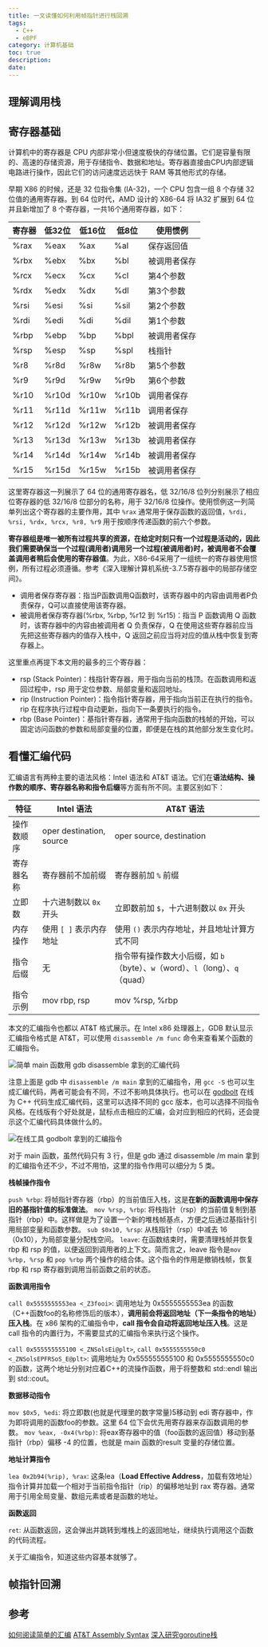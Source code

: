```yaml
---
title: 一文读懂如何利用帧指针进行栈回溯
tags:
  - C++
  - eBPF
category: 计算机基础
toc: true
description: 
date: 
---
```



## 理解调用栈


## 寄存器基础

计算机中的寄存器是 CPU 内部非常小但速度极快的存储位置。它们是容量有限的、高速的存储资源，用于存储指令、数据和地址。寄存器直接由CPU内部逻辑电路进行操作，因此它们的访问速度远远快于 RAM 等其他形式的存储。

早期 X86 的时候，还是 32 位指令集 (IA-32)，一个 CPU 包含一组 8 个存储 32 位值的通用寄存器。到 64 位时代，AMD 设计的 X86-64 将 IA32 扩展到 64 位并且新增加了 8 个寄存器，一共16个通用寄存器，如下：

| 寄存器  | 低32位  | 低16位 | 低8位  | 使用惯例         |
|-------|--------|-------|-------|----------------|
| %rax  | %eax   | %ax   | %al   | 保存返回值       |
| %rbx  | %ebx   | %bx   | %bl   | 被调用者保存     |
| %rcx  | %ecx   | %cx   | %cl   | 第4个参数        |
| %rdx  | %edx   | %dx   | %dl   | 第3个参数        |
| %rsi  | %esi   | %si   | %sil  | 第2个参数        |
| %rdi  | %edi   | %di   | %dil  | 第1个参数        |
| %rbp  | %ebp   | %bp   | %bpl  | 被调用者保存     |
| %rsp  | %esp   | %sp   | %spl  | 栈指针           |
| %r8   | %r8d   | %r8w  | %r8b  | 第5个参数        |
| %r9   | %r9d   | %r9w  | %r9b  | 第6个参数        |
| %r10  | %r10d  | %r10w | %r10b | 调用者保存       |
| %r11  | %r11d  | %r11w | %r11b | 调用者保存       |
| %r12  | %r12d  | %r12w | %r12b | 被调用者保存     |
| %r13  | %r13d  | %r13w | %r13b | 被调用者保存     |
| %r14  | %r14d  | %r14w | %r14b | 被调用者保存     |
| %r15  | %r15d  | %r15w | %r15b | 被调用者保存     |

这里寄存器这一列展示了 64 位的通用寄存器名，低 32/16/8 位列分别展示了相应位寄存器的低 32/16/8 位部分的名称，用于 32/16/8 位操作。使用惯例这一列简单列出这个寄存器的主要作用，其中 `%rax` 通常用于保存函数的返回值，`%rdi, %rsi, %rdx, %rcx, %r8, %r9` 用于按顺序传递函数的前六个参数。

**寄存器组是唯一被所有过程共享的资源，在给定时刻只有一个过程是活动的，因此我们需要确保当一个过程(调用者)调用另一个过程(被调用者)时，被调用者不会覆盖调用者稍后会使用的寄存器值**。为此，X86-64采用了一组统一的寄存器使用惯例，所有过程必须遵循。参考《深入理解计算机系统-3.7.5寄存器中的局部存储空间》。
- 调用者保存寄存器：指当P函数调用Q函数时，该寄存器中的内容由调用者P负责保存，Q可以直接使用该寄存器。
- 被调用者保存寄存器(%rbx, %rbp, %r12 到 %r15)：指当 P 函数调用 Q 函数时，该寄存器中的内容由被调用者 Q 负责保存，Q 在使用这些寄存器前应当先把这些寄存器内的值存入栈中，Q 返回之前应当将对应的值从栈中恢复到寄存器上。

这里重点再提下本文用的最多的三个寄存器：

- rsp (Stack Pointer)：栈指针寄存器，用于指向当前的栈顶。在函数调用和返回过程中，rsp 用于定位参数、局部变量和返回地址。
- rip (Instruction Pointer)：指令指针寄存器，用于指向当前正在执行的指令。rip 在程序执行过程中自动更新，指向下一条要执行的指令。
- rbp (Base Pointer)：基指针寄存器，通常用于指向函数的栈帧的开始，可以固定访问函数的参数和局部变量的位置，即便是在栈的其他部分发生变化时。

## 看懂汇编代码

汇编语言有两种主要的语法风格：Intel 语法和 AT&T 语法。它们在**语法结构、操作数的顺序、寄存器名称和指令后缀**等方面有所不同。主要区别如下：

| 特征  | Intel 语法    | AT&T 语法   |
|-------|-------|--------|
| 操作数顺序 | oper	destination, source | oper source, destination |
| 寄存器名称 | 寄存器前不加前缀   | 寄存器前加 `%` 前缀    |
| 立即数    | 十六进制数以 `0x` 开头  | 立即数前加 `$`，十六进制数以 `0x` 开头            |
| 内存操作  | 使用 `[ ]` 表示内存地址 | 使用 `()` 表示内存地址，并且地址计算方式不同       |
| 指令后缀  | 无 | 指令带有操作数大小后缀，如 `b`（byte）、`w`（word）、`l`（long）、`q`（quad） |
| 指令示例 | mov rbp, rsp  | mov %rsp, %rbp |

本文的汇编指令也都以 AT&T 格式展示。在 Intel x86 处理器上，GDB 默认显示汇编指令格式是 AT&T，可以使用 `disassemble /m func` 命令来查看某个函数的汇编指令。

![简单 main 函数用 gdb disassemble 拿到的汇编代码](https://slefboot-1251736664.file.myqcloud.com/20231109_frame_pointer_stack_unwinding_disassemble.png)

注意上面是 gdb 中 `disassemble /m main` 拿到的汇编指令，用 `gcc -S` 也可以生成汇编代码，两者可能会有不同，不过不影响具体执行。也可以在 [godbolt](https://godbolt.org/) 在线为 C++ 代码生成汇编代码，这里可以选择不同的 gcc 版本，也可以选择不同指令风格。在线版有个好处就是，鼠标点击相应的汇编，会对应到相应的代码，还会提示这个汇编代码具体做什么的。

![在线工具 godbolt 拿到的汇编指令](https://slefboot-1251736664.file.myqcloud.com/20231110_frame_pointer_stack_unwinding_online.png)

对于 main 函数，虽然代码只有 3 行，但是 gdb 通过 disassemble /m main 拿到的汇编指令还不少，不过不用怕，这里的指令作用可以细分为 5 类。

**栈帧操作指令**

`push %rbp`: 将帧指针寄存器（rbp）的当前值压入栈，这是**在新的函数调用中保存旧的基指针值的标准做法**。
`mov %rsp, %rbp`: 将栈指针（rsp）的当前值复制到基指针（rbp）中。这样做是为了设置一个新的堆栈帧基点，方便之后通过基指针引用局部变量和函数参数。
`sub $0x10, %rsp`: 从栈指针（rsp）中减去 16（0x10），为局部变量分配栈空间。
`leave`: 在函数结束时，需要清理栈帧并恢复 rbp 和 rsp 的值，以便返回到调用者的上下文。简而言之，leave 指令是`mov %rbp, %rsp` 和 `pop %rbp` 两个操作的结合体。这个指令的作用是撤销栈帧，恢复 rbp 和 rsp 寄存器到调用当前函数之前的状态。

**函数调用指令**

`call 0x5555555553ea <_Z3fooi>`: 调用地址为 0x5555555553ea 的函数（C++函数foo的名称修饰后的版本），**调用前会将返回地址（下一条指令的地址）压入栈**。在 x86 架构的汇编指令中，**call 指令会自动将返回地址压入栈**。这是 call 指令的内置行为，不需要显式的汇编指令来执行这个操作。

`call 0x555555555100 <_ZNSolsEi@plt>`, `call 0x5555555550c0 <_ZNSolsEPFRSoS_E@plt>`: 调用地址为 0x555555555100 和 0x5555555550c0 的函数，这两个地址分别对应着C++的流操作函数，用于将整数和 std::endl 输出到 std::cout。

**数据移动指令**

`mov $0x5, %edi`: 将立即数(也就是代理里的数字常量)5移动到 edi 寄存器中，作为即将调用的函数foo的参数。这里 64 位下会优先用寄存器来存函数调用的参数。
`mov %eax, -0x4(%rbp)`: 将eax寄存器中的值（foo函数的返回值）移动到基指针（rbp）偏移 -4 的位置，也就是 main 函数的result 变量的存储位置。

**地址计算指令**

`lea 0x2b94(%rip), %rax`: 这条lea（**Load Effective Address**，加载有效地址）指令计算并加载一个相对于当前指令指针（rip）的偏移地址到 rax 寄存器。通常用于引用全局变量、数组元素或者是函数的地址。

**函数返回**

`ret`: 从函数返回，这会弹出并跳转到堆栈上的返回地址，继续执行调用这个函数的代码流程。

关于汇编指令，知道这些内容基本就够了。

## 帧指针回溯


## 参考

[如何阅读简单的汇编](https://zhuanlan.zhihu.com/p/368962727)
[AT&T Assembly Syntax](https://csiflabs.cs.ucdavis.edu/~ssdavis/50/att-syntax.htm)
[深入研究goroutine栈](https://www.huamo.online/2019/06/25/%E6%B7%B1%E5%85%A5%E7%A0%94%E7%A9%B6goroutine%E6%A0%88/)